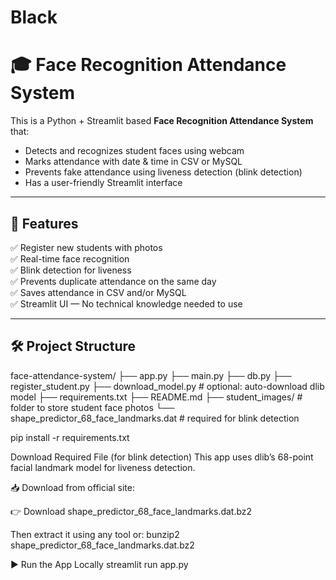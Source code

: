 # Black
# 🎓 Face Recognition Attendance System

This is a Python + Streamlit based **Face Recognition Attendance System** that:

- Detects and recognizes student faces using webcam
- Marks attendance with date & time in CSV or MySQL
- Prevents fake attendance using liveness detection (blink detection)
- Has a user-friendly Streamlit interface

---

## 🚀 Features

✅ Register new students with photos  
✅ Real-time face recognition  
✅ Blink detection for liveness  
✅ Prevents duplicate attendance on the same day  
✅ Saves attendance in CSV and/or MySQL  
✅ Streamlit UI — No technical knowledge needed to use

---

## 🛠️ Project Structure

face-attendance-system/
├── app.py
├── main.py
├── db.py
├── register_student.py
├── download_model.py # optional: auto-download dlib model
├── requirements.txt
├── README.md
├── student_images/ # folder to store student face photos
└── shape_predictor_68_face_landmarks.dat # required for blink detection

pip install -r requirements.txt

Download Required File (for blink detection)
This app uses dlib’s 68-point facial landmark model for liveness detection.

📥 Download from official site:

👉 Download shape_predictor_68_face_landmarks.dat.bz2

Then extract it using any tool or:
bunzip2 shape_predictor_68_face_landmarks.dat.bz2

▶️ Run the App Locally
streamlit run app.py
